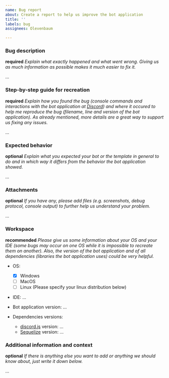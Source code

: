 ```yaml
---
name: Bug report
about: Create a report to help us improve the bot application
title: ''
labels: bug
assignees: Olevenbaum

---
```


### Bug description
**required**
*Explain what exactly happened and what went wrong. Giving us as much information as possible makes it much easier to fix it.*

...

### Step-by-step guide for recreation
**required**
*Explain how you found the bug (console commands and interactions with the bot application at [Discord](https://discord.com "Discord")) and where it occured to help me reproduce the bug (filename, line and version of the bot application). As already mentioned, more details are a great way to support us fixing any issues.*

...

### Expected behavior
**optional**
*Explain what you expected your bot or the template in general to do and in which way it differs from the behavior the bot application showed.*

...

### Attachments
**optional**
*If you have any, please add files (e.g. screenshots, debug protocol, console output) to further help us understand your problem.*

...

### Workspace
**recommended**
*Please give us some information about your OS and your IDE (some bugs may occur on one OS while it is impossible to recreate them on another). Also, the version of the bot application and of all dependencies (libraries the bot application uses) could be very helpful.*

- OS:
    - [x] Windows
    - [ ] MacOS
    - [ ] Linux (Please specify your linux distribution below)

- IDE: ...

- Bot application version: ...

- Dependencies versions:
    - [discord.js](https://discord.js.org "discord.js") version: ...
    - [Sequelize](https://sequelize.org "Sequelize") version: ...

### Additional information and context
**optional**
*If there is anything else you want to add or anything we should know about, just write it down below.*

...
